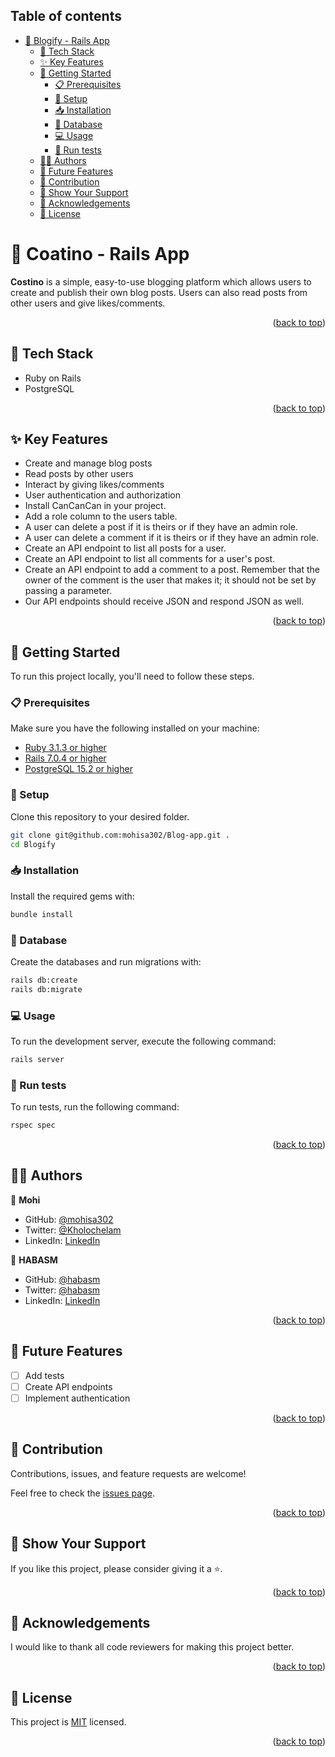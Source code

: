 <a name="readme-top"></a>

## Table of contents
- [📰 Blogify - Rails App ](#-blogify---rails-app-)
  - [🧰 Tech Stack ](#-tech-stack--)
  - [✨ Key Features ](#-key-features--)
  - [📘 Getting Started ](#-getting-started--)
    - [📋 Prerequisites](#-prerequisites)
    - [📂 Setup](#-setup)
    - [📥 Installation](#-installation)
    - [💾 Database](#-database)
    - [💻 Usage](#-usage)
    - [🧪 Run tests](#-run-tests)
  - [👨‍🚀 Authors ](#-authors--)
  - [🎯 Future Features ](#-future-features--)
  - [🤝 Contribution ](#-contribution--)
  - [💖 Show Your Support ](#-show-your-support--)
  - [🙏 Acknowledgements](#-acknowledgements)
  - [📜 License ](#-license-)
  </details>

# 📰 Coatino - Rails App <a name="about-project"></a>

**Costino** is a simple, easy-to-use blogging platform which allows users to create and publish their own blog posts. Users can also read posts from other users and give likes/comments.

<p align="right">(<a href="#readme-top">back to top</a>)</p>

## 🧰 Tech Stack <a name="tech-stack"></a>

- Ruby on Rails
- PostgreSQL

<p align="right">(<a href="#readme-top">back to top</a>)</p>

## ✨ Key Features <a name="key-features"></a>

- Create and manage blog posts
- Read posts by other users
- Interact by giving likes/comments
- User authentication and authorization
- Install CanCanCan in your project.
- Add a role column to the users table.
- A user can delete a post if it is theirs or if they have an admin role.
- A user can delete a comment if it is theirs or if they have an admin role.
- Create an API endpoint to list all posts for a user.
- Create an API endpoint to list all comments for a user's post.
- Create an API endpoint to add a comment to a post. Remember that the owner of the comment is the user that makes it; it should not be set by passing a parameter.
- Our API endpoints should receive JSON and respond JSON as well.

<p align="right">(<a href="#readme-top">back to top</a>)</p>

## 📘 Getting Started <a name="getting-started"></a>

To run this project locally, you'll need to follow these steps.

### 📋 Prerequisites

Make sure you have the following installed on your machine:

- [Ruby 3.1.3 or higher](https://www.ruby-lang.org/en/)
- [Rails 7.0.4 or higher](https://rubyonrails.org/)
- [PostgreSQL 15.2 or higher](https://www.postgresql.org/)

### 📂 Setup

Clone this repository to your desired folder.

```sh
git clone git@github.com:mohisa302/Blog-app.git .
cd Blogify
```

### 📥 Installation

Install the required gems with:

```sh
bundle install
```

### 💾 Database

Create the databases and run migrations with:

```sh
rails db:create
rails db:migrate
```

### 💻 Usage

To run the development server, execute the following command:

```sh
rails server
```

### 🧪 Run tests

To run tests, run the following command:

```sh
rspec spec
```

<p align="right">(<a href="#readme-top">back to top</a>)</p>

## 👨‍🚀 Authors <a name="author"></a>

👤 **Mohi**

- GitHub: [@mohisa302](https://github.com/mohisa302)
- Twitter: [@Kholochelam](https://twitter.com/Kholochelam)
- LinkedIn: [LinkedIn](https://linkedin.com/in/mohadese-sadeghi-692551199/)

👤 **HABASM**

- GitHub: [@habasm](https://github.com/habasm)
- Twitter: [@habasm](https://twitter.com/habasm)
- LinkedIn: [LinkedIn](https://linkedin.com/in/habasm)

<p align="right">(<a href="#readme-top">back to top</a>)</p>

## 🎯 Future Features <a name="future-features"></a>

- [ ] Add tests
- [ ] Create API endpoints
- [ ] Implement authentication

<p align="right">(<a href="#readme-top">back to top</a>)</p>

## 🤝 Contribution <a name="contribution"></a>

Contributions, issues, and feature requests are welcome!

Feel free to check the [issues page](https://github.com/bernabasy/Blogify/issues).

<p align="right">(<a href="#readme-top">back to top</a>)</p>

## 💖 Show Your Support <a name="support"></a>

If you like this project, please consider giving it a ⭐.

<p align="right">(<a href="#readme-top">back to top</a>)</p>

## 🙏 Acknowledgements

I would like to thank all code reviewers for making this project better.

<p align="right">(<a href="#readme-top">back to top</a>)</p>

## 📜 License <a name="license"></a>

This project is [MIT](./LICENSE) licensed.

<p align="right">(<a href="#readme-top">back to top</a>)</p>
